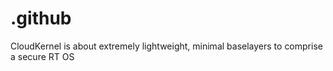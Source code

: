 # .github
CloudKernel is about extremely lightweight, minimal baselayers to comprise a secure RT OS
